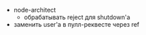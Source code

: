 * node-architect
  * обрабатывать reject для shutdown'a
* заменить user'a в пулл-реквесте через ref
